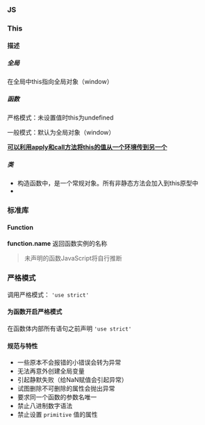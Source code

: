 ### JS





### This

#### 描述

##### 全局

在全局中this指向全局对象（window）

##### 函数

严格模式：未设置值时this为undefined

一般模式：默认为全局对象（window）

**<u>可以利用apply和call方法将this的值从一个环境传到另一个</u>**

##### 类

+ 构造函数中，是一个常规对象。所有非静态方法会加入到this原型中
+ 





### 标准库

#### Function

**function.name** 返回函数实例的名称

> 未声明的函数JavaScript将自行推断











### 严格模式

调用严格模式： `'use strict'`



#### 为函数开启严格模式

在函数体内部所有语句之前声明 `'use strict'`



#### 规范与特性

+ 一些原本不会报错的小错误会转为异常
+ 无法再意外创建全局变量
+ 引起静默失败（给NaN赋值会引起异常）
+ 试图删除不可删除的属性会抛出异常
+ 要求同一个函数的参数名唯一
+ 禁止八进制数字语法 
+ 禁止设置 `primitive` 值的属性



